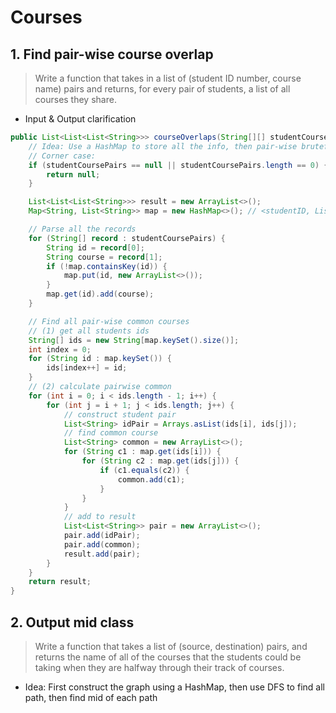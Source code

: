 # Courses

## 1. Find pair-wise course overlap

> Write a function that takes in a list of (student ID number, course name) pairs and returns, for every pair of students, a list of all courses they share.

- Input & Output clarification

```java
public List<List<List<String>>> courseOverlaps(String[][] studentCoursePairs) {
    // Idea: Use a HashMap to store all the info, then pair-wise bruteforce
    // Corner case:
    if (studentCoursePairs == null || studentCoursePairs.length == 0) {
        return null;
    }

    List<List<List<String>>> result = new ArrayList<>();
    Map<String, List<String>> map = new HashMap<>(); // <studentID, List of courses>

    // Parse all the records
    for (String[] record : studentCoursePairs) {
        String id = record[0];
        String course = record[1];
        if (!map.containsKey(id)) {
            map.put(id, new ArrayList<>());
        }
        map.get(id).add(course);
    }

    // Find all pair-wise common courses
    // (1) get all students ids
    String[] ids = new String[map.keySet().size()];
    int index = 0;
    for (String id : map.keySet()) {
        ids[index++] = id;
    }
    // (2) calculate pairwise common
    for (int i = 0; i < ids.length - 1; i++) {
        for (int j = i + 1; j < ids.length; j++) {
            // construct student pair
            List<String> idPair = Arrays.asList(ids[i], ids[j]);
            // find common course
            List<String> common = new ArrayList<>();
            for (String c1 : map.get(ids[i])) {
                for (String c2 : map.get(ids[j])) {
                    if (c1.equals(c2)) {
                        common.add(c1);
                    }
                }
            }
            // add to result
            List<List<String>> pair = new ArrayList<>();
            pair.add(idPair);
            pair.add(common);
            result.add(pair);
        }
    }
    return result;
}
```



## 2. Output mid class

> Write a function that takes a list of (source, destination) pairs, and returns the name of all of the courses that the students could be taking when they are halfway through their track of courses.

- Idea: First construct the graph using a HashMap, then use DFS to find all path, then find mid of each path